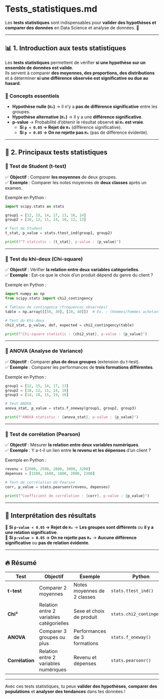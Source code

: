 # Tests_statistiques.md

Les **tests statistiques** sont indispensables pour **valider des hypothèses et comparer des données** en Data Science et analyse de données. 🚀  

---

## 📊 **1. Introduction aux tests statistiques**  
Les **tests statistiques** permettent de vérifier **si une hypothèse sur un ensemble de données est valide**.  
Ils servent à comparer **des moyennes, des proportions, des distributions** et à déterminer **si une différence observée est significative ou due au hasard**.  

### **🔹 Concepts essentiels**
- **Hypothèse nulle (`H₀`)** → Il n’y a **pas de différence significative** entre les groupes.  
- **Hypothèse alternative (`H₁`)** → Il y a une **différence significative**.  
- **p-value** → Probabilité d’obtenir le résultat observé **si `H₀` est vraie**.  
  - **Si `p < 0.05` → Rejet de `H₀`** (différence significative).  
  - **Si `p > 0.05` → On ne rejette pas `H₀`** (pas de différence évidente).  

---

## 📌 **2. Principaux tests statistiques**  
### **🔹 Test de Student (t-test)**
✅ **Objectif** : Comparer **les moyennes** de deux groupes.  
✅ **Exemple** : Comparer les notes moyennes de **deux classes** après un examen.  

Exemple en Python :  
```python
import scipy.stats as stats

group1 = [12, 15, 14, 17, 13, 16, 14]
group2 = [10, 12, 11, 14, 10, 12, 13]

# Test de Student
t_stat, p_value = stats.ttest_ind(group1, group2)

print(f"T-statistic : {t_stat}, p-value : {p_value}")
```

---

### **🔹 Test du khi-deux (Chi-square)**
✅ **Objectif** : Vérifier **la relation entre deux variables catégorielles**.  
✅ **Exemple** : Est-ce que le choix d’un produit dépend du genre du client ?  

Exemple en Python :  
```python
import numpy as np
from scipy.stats import chi2_contingency

# Tableau de contingence (Fréquences observées)
table = np.array([[50, 30], [20, 40]])  # Ex. : (Hommes/Femmes achetant un produit)

# Test du Khi-deux
chi2_stat, p_value, dof, expected = chi2_contingency(table)

print(f"Chi-square statistic : {chi2_stat}, p-value : {p_value}")
```

---

### **🔹 ANOVA (Analyse de Variance)**
✅ **Objectif** : Comparer **plus de deux groupes** (extension du t-test).  
✅ **Exemple** : Comparer les performances de **trois formations différentes**.  

Exemple en Python :  
```python
group1 = [12, 15, 14, 17, 13]
group2 = [10, 12, 11, 14, 10]
group3 = [14, 18, 15, 19, 16]

# Test ANOVA
anova_stat, p_value = stats.f_oneway(group1, group2, group3)

print(f"ANOVA statistic : {anova_stat}, p-value : {p_value}")
```

---

### **🔹 Test de corrélation (Pearson)**
✅ **Objectif** : Mesurer **la relation entre deux variables numériques**.  
✅ **Exemple** : Y a-t-il un lien entre **le revenu et les dépenses** d’un client ?  

Exemple en Python :  
```python
revenu = [2000, 2500, 2800, 3000, 3200]
depenses = [1500, 1600, 1800, 2000, 2200]

# Test de corrélation de Pearson
corr, p_value = stats.pearsonr(revenu, depenses)

print(f"Coefficient de corrélation : {corr}, p-value : {p_value}")
```

---

## **🚀 Interprétation des résultats**
🔹 **Si `p-value < 0.05` → Rejet de `H₀`** → **Les groupes sont différents** ou **il y a une relation significative**.  
🔹 **Si `p-value > 0.05` → On ne rejette pas `H₀`** → **Aucune différence significative** ou **pas de relation évidente**.  

---

## 🔥 **Résumé**
| **Test** | **Objectif** | **Exemple** | **Python** |
|----------|-------------|-------------|------------|
| **t-test** | Comparer 2 moyennes | Notes moyennes de 2 classes | `stats.ttest_ind()` |
| **Chi²** | Relation entre 2 variables catégorielles | Sexe et choix de produit | `stats.chi2_contingency()` |
| **ANOVA** | Comparer 3 groupes ou plus | Performances de 3 formations | `stats.f_oneway()` |
| **Corrélation** | Relation entre 2 variables numériques | Revenu et dépenses | `stats.pearsonr()` |

---

Avec ces tests statistiques, tu peux **valider des hypothèses**, **comparer des populations** et **analyser des tendances** dans tes données ! 
